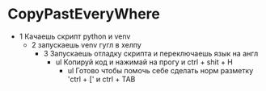 # CopyPastEveryWhere

+ 1 Качаешь скрипт python и venv
  + 2 запускаешь venv гугл в хелпу
    + 3 Запускаешь отладку скрипта и переключаешь язык на англ 
      + ul Копируй код и нажимай на прогу и ctrl + shit + H
        + ul Готово чтобы помочь себе сделать норм разметку 'ctrl + [' и ctrl + TAB
